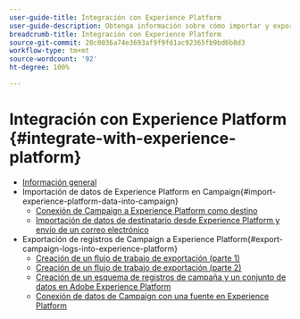 ```yaml
---
user-guide-title: Integración con Experience Platform
user-guide-description: Obtenga información sobre cómo importar y exportar datos de Campaign y de Experience Cloud, lo que permite la comunicación entre las dos soluciones.
breadcrumb-title: Integración con Experience Platform
source-git-commit: 20c0036a74e3693af9f9fd1ac92365fb9bd6b8d3
workflow-type: tm+mt
source-wordcount: '92'
ht-degree: 100%

---
```



# Integración con Experience Platform {#integrate-with-experience-platform}

+ [Información general](/help/tutorial-integrate-with-experience-platform/overview.md)
+ Importación de datos de Experience Platform en Campaign{#import-experience-platform-data-into-campaign}
   + [Conexión de Campaign a Experience Platform como destino](/help/tutorial-integrate-with-experience-platform/connect-campaign-to-experience-platform-as-destination.md)
   + [Importación de datos de destinatario desde Experience Platform y envío de un correo electrónico](/help/tutorial-integrate-with-experience-platform/import-recipient-data-from-platform.md)
+ Exportación de registros de Campaign a Experience Platform{#export-campaign-logs-into-experience-platform}
   + [Creación de un flujo de trabajo de exportación (parte 1)](/help/tutorial-integrate-with-experience-platform/workflow-to-find-last-modified-date.md)
   + [Creación de un flujo de trabajo de exportación (parte 2)](/help/tutorial-integrate-with-experience-platform/extract-format-save-data-to-external-account.md)
   + [Creación de un esquema de registros de campaña y un conjunto de datos en Adobe Experience Platform](/help/tutorial-integrate-with-experience-platform/create-a-campaign-logs-schema-and-dataset-in-experience-platform.md)
   + [Conexión de datos de Campaign con una fuente en Experience Platform](/help/tutorial-integrate-with-experience-platform/connect-campaign-data-using-s3-as-source-on-platform.md)
